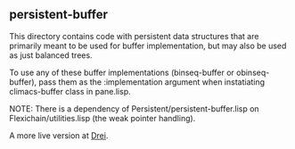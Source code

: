 ## persistent-buffer

This directory contains code with persistent data structures that are
primarily meant to be used for buffer implementation, but may also be
used as just balanced trees.

To use any of these buffer implementations (binseq-buffer or
obinseq-buffer), pass them as the :implementation argument when
instatiating climacs-buffer class in pane.lisp.

NOTE: There is a dependency of Persistent/persistent-buffer.lisp on
Flexichain/utilities.lisp (the weak pointer handling).

A more live version at [Drei](https://github.com/robert-strandh/McCLIM/tree/master/Libraries/Drei/Persistent).
